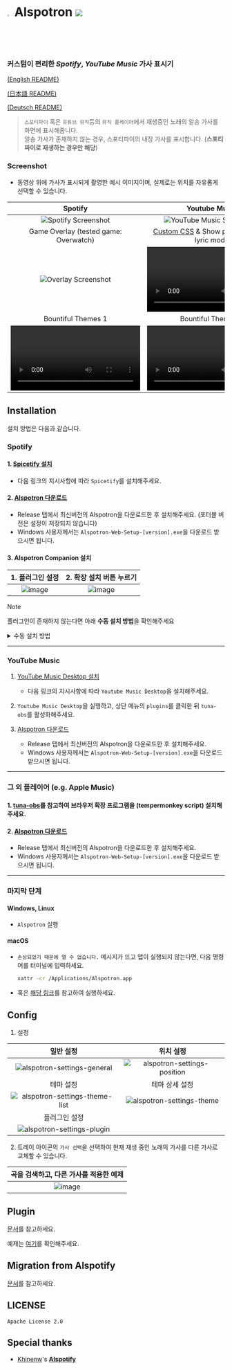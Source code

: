 # <img src="https://github.com/organization/alspotron/assets/16558115/447a957e-faf2-4759-8884-5d7b04fb1fbb" width="2%" /> Alspotron <a href="https://github.com/organization/alspotron/releases/latest"><img src="https://img.shields.io/github/downloads/organization/alspotron/total.svg"/></a>

### 커스텀이 편리한 *Spotify*, *YouTube Music* 가사 표시기

[(English README)](https://github.com/organization/alspotron/blob/master/README-i18n/en.md)

[(日本語 README)](https://github.com/organization/alspotron/blob/master/README-i18n/ja.md)

[(Deutsch README)](https://github.com/organization/alspotron/blob/master/README-i18n/de.md)


> `스포티파이` 혹은 `유튜브 뮤직`등의 `뮤직 플레이어`에서 재생중인 노래의 알송 가사를 화면에 표시해줍니다.\
> 알송 가사가 존재하지 않는 경우, 스포티파이의 내장 가사를 표시합니다. (**스포티파이로 재생하는 경우만 해당**)

### Screenshot

-   동영상 위에 가사가 표시되게 촬영한 예시 이미지이며, 실제로는 위치를 자유롭게 선택할 수 있습니다.

|                        Spotify                         |                                                        Youtube Music                                                        |
|:------------------------------------------------------:|:---------------------------------------------------------------------------------------------------------------------------:|
| ![Spotify Screenshot](https://i.imgur.com/0JJMhaU.png) | ![YouTube Music Screenshot](https://github.com/organization/alspotron/assets/16558115/fc22323e-d0b2-4abc-882e-2281c13f4cf4) |
|                                         Game Overlay (tested game: Overwatch)                                         | [Custom CSS](https://github.com/organization/alspotron/blob/master/example/custom-css.css) & Show previous / next lyric mode |
| ![Overlay Screenshot](https://github.com/organization/alspotron/assets/16558115/7bb95071-b8f7-45e1-af59-02e1586d5dcc) | <video src="https://github.com/organization/alspotron/assets/16558115/187c7265-4823-4c53-863b-25db69d58ef1" /> |
| Bountiful Themes 1 | Bountiful Themes 2 |
| <video src="https://github.com/user-attachments/assets/c266029f-6624-42e8-8ac1-b747294a7d94" /> | <video src="https://github.com/user-attachments/assets/fdc82cc5-8329-4284-b3ca-71b19e8c2a57" /> |

## Installation

설치 방법은 다음과 같습니다.

### Spotify

#### 1.  [Spicetify 설치](https://github.com/khanhas/spicetify-cli)  
  -   다음 링크의 지시사항에 따라 `Spicetify`를 설치해주세요.

#### 2.  [Alspotron 다운로드](https://github.com/organization/alspotron/releases) 

  -   Release 탭에서 최신버전의 Alspotron을 다운로드한 후 설치해주세요. (포터블 버전은 설정이 저장되지 않습니다)
  -   Windows 사용자께서는 `Alspotron-Web-Setup-[version].exe`을 다운로드 받으시면 됩니다.

#### 3.  Alspotron Companion 설치
| 1. 플러그인 설정 | 2. 확장 설치 버튼 누르기 |
|:------------------------------------------------------:|:---------------------------------------------------------------------------------------------------------------------------:|
| ![image](https://github.com/user-attachments/assets/a38b739b-d354-4ef0-a953-26dc426c0ecc) | ![image](https://github.com/user-attachments/assets/b07cf843-c891-4bea-8302-63200f44d3ac) |

> [!NOTE]
> 플러그인이 존재하지 않는다면 아래 **수동 설치 방법**을 확인해주세요

<details>
  <summary>
    수동 설치 방법
  </summary>

  -   [Spicetify 설치 위치의 Extensions](https://spicetify.app/docs/advanced-usage/extensions/) 폴더에 [`alspotron.js`를 다운로드 받아](https://powernukkit.github.io/DownGit/#/home?directFile=1&url=https://github.com/organization/alspotron/blob/master/extensions/alspotron.js) 넣어주세요.
  -   아래 명령어를 사용하여 `alspotron.js` 확장을 `Spicetify`에 추가합니다. 
      ```bash
      spicetify config extensions alspotron.js
      ```
  -   그 뒤, 아래 명령을 사용하면 `Spotify`가 다시 시작되고 `alspotron.js` 확장 프로그램이 적용됩니다.
      ```bash
      spicetify apply
      ``` 

</details>

---

### YouTube Music

1.  [YouTube Music Desktop 설치](https://github.com/th-ch/youtube-music/releases)

    -   다음 링크의 지시사항에 따라 `Youtube Music Desktop`을 설치해주세요.

2.  `Youtube Music Desktop`을 실행하고, 상단 메뉴의 `plugins`를 클릭한 뒤 `tuna-obs`를 활성화해주세요.

3.  [Alspotron 다운로드](https://github.com/organization/alspotron/releases)  

    -   Release 탭에서 최신버전의 Alspotron을 다운로드한 후 설치해주세요.
    -   Windows 사용자께서는 `Alspotron-Web-Setup-[version].exe`을 다운로드 받으시면 됩니다.

---

### 그 외 플레이어 (e.g. Apple Music)

#### 1.  [tuna-obs](https://github.com/univrsal/tuna)를 참고하여 브라우저 확장 프로그램을 (tempermonkey script) 설치해주세요.
#### 2.  [Alspotron 다운로드](https://github.com/organization/alspotron/releases)
  -   Release 탭에서 최신버전의 Alspotron을 다운로드한 후 설치해주세요. 
  -   Windows 사용자께서는 `Alspotron-Web-Setup-[version].exe`을 다운로드 받으시면 됩니다.

---

### 마지막 단계

#### Windows, Linux

-   `Alspotron` 실행

#### macOS

-   `손상되었기 때문에 열 수 없습니다.` 메시지가 뜨고 앱이 실행되지 않는다면, 다음 명령어를 터미널에 입력하세요.
    ```bash
    xattr -cr /Applications/Alspotron.app
    ```
-   혹은 [해당 링크](https://archivers.tistory.com/74)를 참고하여 실행하세요.

## Config

1.  설정 

|                                                   일반 설정                                                  |                                                   위치 설정                                                  |
| :------------------------------------------------------------------------------------------------------: | :------------------------------------------------------------------------------------------------------: |
| ![alspotron-settings-general](https://github.com/organization/alspotron/assets/13764936/8e4ec704-d533-4d82-ad60-ffa3f0793a9c) | ![alspotron-settings-position](https://github.com/organization/alspotron/assets/13764936/70f1fc41-0497-4b48-b3de-d745e7bb7c0b) |
|                                                   테마 설정                                                  |                                                   테마 상세 설정                                                  |
| ![alspotron-settings-theme-list](https://github.com/organization/alspotron/assets/13764936/c7d0436f-7bfa-4b36-a89e-dab36d0948bd) | ![alspotron-settings-theme](https://github.com/organization/alspotron/assets/13764936/f47f9483-411d-4536-b6bc-1e73655de254) |
|                                                   플러그인 설정                                                  |
| ![alspotron-settings-plugin](https://github.com/organization/alspotron/assets/13764936/dae59ec5-e9ea-49d7-bc5e-20a78a867d22) |

2.  트레이 아이콘의 `가사 선택`을 선택하여 현재 재생 중인 노래의 가사를 다른 가사로 교체할 수 있습니다.

|                                          곡을 검색하고, 다른 가사를 적용한 예제                                          |
| :------------------------------------------------------------------------------------------------------: |
| ![image](https://github.com/organization/alspotron/assets/16558115/171d97b3-79ff-4ede-b7a6-9905b7993b42) |

## Plugin
[문서](https://github.com/organization/alspotron/wiki/Plugin)를 참고하세요.

예제는 [여기](https://github.com/organization/alspotron/tree/master/example/alspotron-plugin)를 확인해주세요.

## Migration from Alspotify

[문서](https://github.com/organization/alspotron/blob/master/MIGRATION_FROM_ALSPOTIFY.md)를 참고하세요.

## LICENSE

`Apache License 2.0`

## Special thanks

-   [Khinenw](https://github.com/HelloWorld017)'s **[Alspotify](https://github.com/HelloWorld017/alspotify)**
